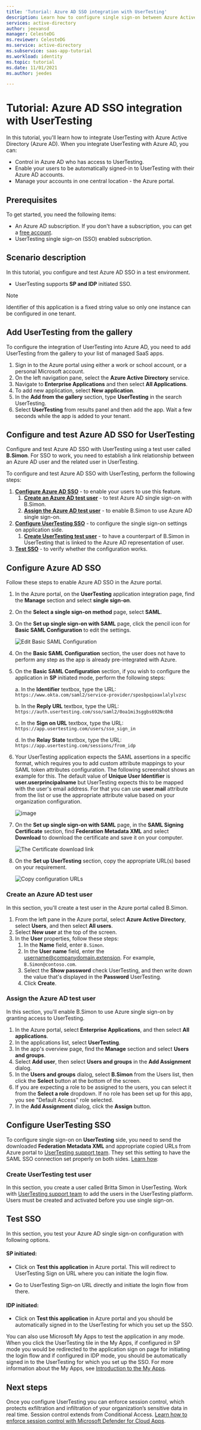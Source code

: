 ```yaml
---
title: 'Tutorial: Azure AD SSO integration with UserTesting'
description: Learn how to configure single sign-on between Azure Active Directory and UserTesting.
services: active-directory
author: jeevansd
manager: CelesteDG
ms.reviewer: CelesteDG
ms.service: active-directory
ms.subservice: saas-app-tutorial
ms.workload: identity
ms.topic: tutorial
ms.date: 11/01/2021
ms.author: jeedes

---
```


# Tutorial: Azure AD SSO integration with UserTesting

In this tutorial, you'll learn how to integrate UserTesting with Azure Active Directory (Azure AD). When you integrate UserTesting with Azure AD, you can:

* Control in Azure AD who has access to UserTesting.
* Enable your users to be automatically signed-in to UserTesting with their Azure AD accounts.
* Manage your accounts in one central location - the Azure portal.

## Prerequisites

To get started, you need the following items:

* An Azure AD subscription. If you don't have a subscription, you can get a [free account](https://azure.microsoft.com/free/).
* UserTesting single sign-on (SSO) enabled subscription.

## Scenario description

In this tutorial, you configure and test Azure AD SSO in a test environment.

* UserTesting supports **SP and IDP** initiated SSO.

> [!NOTE]
> Identifier of this application is a fixed string value so only one instance can be configured in one tenant.

## Add UserTesting from the gallery

To configure the integration of UserTesting into Azure AD, you need to add UserTesting from the gallery to your list of managed SaaS apps.

1. Sign in to the Azure portal using either a work or school account, or a personal Microsoft account.
1. On the left navigation pane, select the **Azure Active Directory** service.
1. Navigate to **Enterprise Applications** and then select **All Applications**.
1. To add new application, select **New application**.
1. In the **Add from the gallery** section, type **UserTesting** in the search UserTesting.
1. Select **UserTesting** from results panel and then add the app. Wait a few seconds while the app is added to your tenant.

## Configure and test Azure AD SSO for UserTesting

Configure and test Azure AD SSO with UserTesting using a test user called **B.Simon**. For SSO to work, you need to establish a link relationship between an Azure AD user and the related user in UserTesting.

To configure and test Azure AD SSO with UserTesting, perform the following steps:

1. **[Configure Azure AD SSO](#configure-azure-ad-sso)** - to enable your users to use this feature.
    1. **[Create an Azure AD test user](#create-an-azure-ad-test-user)** - to test Azure AD single sign-on with B.Simon.
    1. **[Assign the Azure AD test user](#assign-the-azure-ad-test-user)** - to enable B.Simon to use Azure AD single sign-on.
1. **[Configure UserTesting SSO](#configure-usertesting-sso)** - to configure the single sign-on settings on application side.
    1. **[Create UserTesting test user](#create-usertesting-test-user)** - to have a counterpart of B.Simon in UserTesting that is linked to the Azure AD representation of user.
1. **[Test SSO](#test-sso)** - to verify whether the configuration works.

## Configure Azure AD SSO

Follow these steps to enable Azure AD SSO in the Azure portal.

1. In the Azure portal, on the **UserTesting** application integration page, find the **Manage** section and select **single sign-on**.
1. On the **Select a single sign-on method** page, select **SAML**.
1. On the **Set up single sign-on with SAML** page, click the pencil icon for **Basic SAML Configuration** to edit the settings.

   ![Edit Basic SAML Configuration](common/edit-urls.png)

1. On the **Basic SAML Configuration** section, the user does not have to perform any step as the app is already pre-integrated with Azure.

1. On the **Basic SAML Configuration** section, if you wish to configure the application in **SP** initiated mode, perform the following steps:

	a. In the **Identifier** textbox, type the URL:
	`https://www.okta.com/saml2/service-provider/sposbpqioaxlalylvzsc`

	b. In the **Reply URL** textbox, type the URL:
	`https://auth.usertesting.com/sso/saml2/0oa1mi3sggbs692Nc0h8`

	c. In the **Sign on URL** textbox, type the URL:
    `https://app.usertesting.com/users/sso_sign_in`

	d. In the **Relay State** textbox, type the URL:
	`https://app.usertesting.com/sessions/from_idp`

1. Your UserTesting application expects the SAML assertions in a specific format, which requires you to add custom attribute mappings to your SAML token attributes configuration. The following screenshot shows an example for this. The default value of **Unique User Identifier** is **user.userprincipalname** but UserTesting expects this to be mapped with the user's email address. For that you can use **user.mail** attribute from the list or use the appropriate attribute value based on your organization configuration.

	![image](common/default-attributes.png)

1. On the **Set up single sign-on with SAML** page, in the **SAML Signing Certificate** section,  find **Federation Metadata XML** and select **Download** to download the certificate and save it on your computer.

	![The Certificate download link](common/metadataxml.png)

1. On the **Set up UserTesting** section, copy the appropriate URL(s) based on your requirement.

	![Copy configuration URLs](common/copy-configuration-urls.png)

### Create an Azure AD test user

In this section, you'll create a test user in the Azure portal called B.Simon.

1. From the left pane in the Azure portal, select **Azure Active Directory**, select **Users**, and then select **All users**.
1. Select **New user** at the top of the screen.
1. In the **User** properties, follow these steps:
   1. In the **Name** field, enter `B.Simon`.  
   1. In the **User name** field, enter the username@companydomain.extension. For example, `B.Simon@contoso.com`.
   1. Select the **Show password** check UserTesting, and then write down the value that's displayed in the **Password** UserTesting.
   1. Click **Create**.

### Assign the Azure AD test user

In this section, you'll enable B.Simon to use Azure single sign-on by granting access to UserTesting.

1. In the Azure portal, select **Enterprise Applications**, and then select **All applications**.
1. In the applications list, select **UserTesting**.
1. In the app's overview page, find the **Manage** section and select **Users and groups**.
1. Select **Add user**, then select **Users and groups** in the **Add Assignment** dialog.
1. In the **Users and groups** dialog, select **B.Simon** from the Users list, then click the **Select** button at the bottom of the screen.
1. If you are expecting a role to be assigned to the users, you can select it from the **Select a role** dropdown. If no role has been set up for this app, you see "Default Access" role selected.
1. In the **Add Assignment** dialog, click the **Assign** button.

## Configure UserTesting SSO

To configure single sign-on on **UserTesting** side, you need to send the downloaded **Federation Metadata XML** and appropriate copied URLs from Azure portal to [UserTesting support team](mailto:support@usertesting.com). They set this setting to have the SAML SSO connection set properly on both sides. [Learn how](https://help.usertesting.com/hc/en-us/articles/360001764852-Single-Sign-On-SSO-Setup-Instructions).

### Create UserTesting test user

In this section, you create a user called Britta Simon in UserTesting. Work with [UserTesting support team](mailto:support@usertesting.com) to add the users in the UserTesting platform. Users must be created and activated before you use single sign-on.

## Test SSO 

In this section, you test your Azure AD single sign-on configuration with following options. 

#### SP initiated:

* Click on **Test this application** in Azure portal. This will redirect to UserTesting Sign on URL where you can initiate the login flow.  

* Go to UserTesting Sign-on URL directly and initiate the login flow from there.

#### IDP initiated:

* Click on **Test this application** in Azure portal and you should be automatically signed in to the UserTesting for which you set up the SSO. 

You can also use Microsoft My Apps to test the application in any mode. When you click the UserTesting tile in the My Apps, if configured in SP mode you would be redirected to the application sign on page for initiating the login flow and if configured in IDP mode, you should be automatically signed in to the UserTesting for which you set up the SSO. For more information about the My Apps, see [Introduction to the My Apps](../user-help/my-apps-portal-end-user-access.md).

## Next steps

Once you configure UserTesting you can enforce session control, which protects exfiltration and infiltration of your organization’s sensitive data in real time. Session control extends from Conditional Access. [Learn how to enforce session control with Microsoft Defender for Cloud Apps](/cloud-app-security/proxy-deployment-aad).
